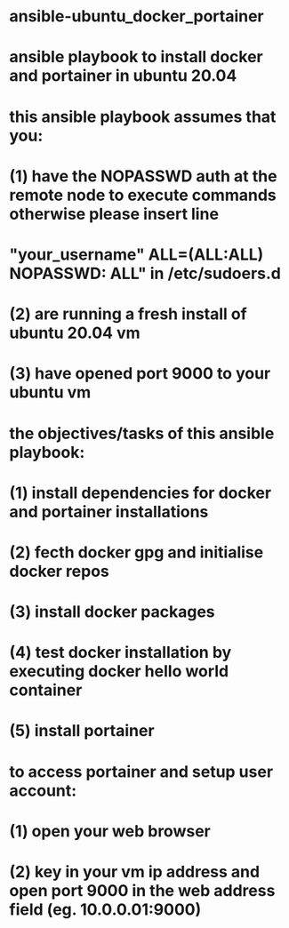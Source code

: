 # ansible-ubuntu_docker_portainer
# ansible playbook to install docker and portainer in ubuntu 20.04
# this ansible playbook assumes that you:
# (1) have the NOPASSWD auth at the remote node to execute commands otherwise please insert line 
# "your_username" ALL=(ALL:ALL)       NOPASSWD: ALL" in /etc/sudoers.d
# (2) are running a fresh install of ubuntu 20.04 vm
# (3) have opened port 9000 to your ubuntu vm
# the objectives/tasks of this ansible playbook:
# (1) install dependencies for docker and portainer installations
# (2) fecth docker gpg and initialise docker repos
# (3) install docker packages
# (4) test docker installation by executing docker hello world container
# (5) install portainer
# to access portainer and setup user account:
# (1) open your web browser
# (2) key in your vm ip address and open port 9000 in the web address field (eg. 10.0.0.01:9000)
